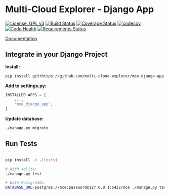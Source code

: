 # Multi-Cloud Explorer - Django App

[![License: GPL v3](https://img.shields.io/badge/License-GPLv3-blue.svg)](https://www.gnu.org/licenses/gpl-3.0)
[![Build Status](https://travis-ci.org/multi-cloud-explorer/mce-django-app.svg)](https://travis-ci.org/multi-cloud-explorer/mce-django-app)
[![Coverage Status](https://coveralls.io/repos/github/multi-cloud-explorer/mce-django-app/badge.svg?branch=master)](https://coveralls.io/github/multi-cloud-explorer/mce-django-app?branch=master)
[![codecov](https://codecov.io/gh/multi-cloud-explorer/mce-django-app/branch/master/graph/badge.svg)](https://codecov.io/gh/multi-cloud-explorer/mce-django-app)
[![Code Health](https://landscape.io/github/multi-cloud-explorer/mce-django-app/master/landscape.svg?style=flat)](https://landscape.io/github/multi-cloud-explorer/mce-django-app/master)
[![Requirements Status](https://requires.io/github/multi-cloud-explorer/mce-django-app/requirements.svg?branch=master)](https://requires.io/github/multi-cloud-explorer/mce-django-app/requirements/?branch=master)

[Documentation](https://multi-cloud-explorer.readthedocs.org)

## Integrate in your Django Project

**Install:**

```bash
pip install git+https://github.com/multi-cloud-explorer/mce-django-app.git
```

**Add to settings.py:**

```python
INSTALLED_APPS = [
    ...,
    'mce_django_app',
]
```

**Update database:**

```bash
./manage.py migrate
```

## Run Tests

```bash

pip install -e .[tests]

# With sqlite:
./manage.py test

# With PostgreSQL:
DATABASE_URL=postgres://mce:password@127.0.0.1:5432/mce ./manage.py test
```

